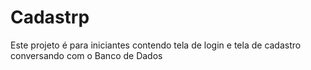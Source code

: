 # Cadastrp
Este projeto é para iniciantes contendo tela de login e tela de cadastro conversando com o Banco de Dados
